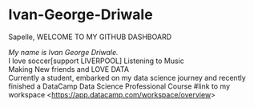 # Ivan-George-Driwale
Sapelle, WELCOME TO MY GITHUB DASHBOARD

*My name is Ivan George Driwale.*\
I love soccer[support LIVERPOOL]
Listening to Music\
Making New friends and LOVE DATA\
Currently a student, embarked on my data science journey and recently finished a DataCamp Data Science Professional Course 
#link to my workspace <<https://app.datacamp.com/workspace/overview>>
